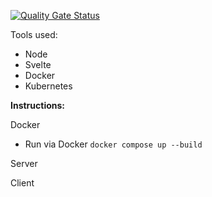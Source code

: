 [![Quality Gate Status](https://sonarcloud.io/api/project_badges/measure?project=Tsingis_weather-data&metric=alert_status)](https://sonarcloud.io/summary/new_code?id=Tsingis_weather-data)

Tools used:

- Node
- Svelte
- Docker
- Kubernetes

**Instructions:**

Docker

- Run via Docker `docker compose up --build`

Server

Client
